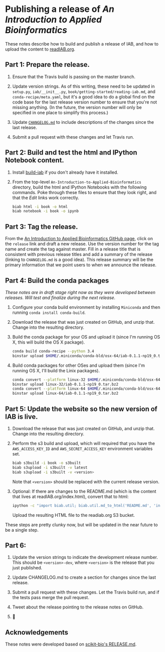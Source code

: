 # Publishing a release of *An Introduction to Applied Bioinformatics*

These notes describe how to build and publish a release of IAB, and how to upload the content to [readIAB.org](http://www.readIAB.org).

## Part 1: Prepare the release.

1. Ensure that the Travis build is passing on the master branch.

1. Update version strings. As of this writing, these need to be updated in ``setup.py``, ``iab/__init__.py``, ``book/getting-started/reading-iab.md``, and ``conda-recipe/meta.yaml``, but it's a good idea to do a global find on the code base for the last release version number to ensure that you're not missing anything. (In the future, the version number will only be specified in one place to simplify this process.)

1. Update [``CHANGELOG.md``](https://github.com/gregcaporaso/An-Introduction-To-Applied-Bioinformatics/blob/master/CHANGELOG.md) to include descriptions of the changes since the last release.

1. Submit a pull request with these changes and let Travis run.

## Part 2: Build and test the html and IPython Notebook content.

1. Install [build-iab](https://github.com/gregcaporaso/build-iab) if you don't already have it installed.

1. From the top-level ``An-Introduction-to-Applied-Bioinformatics`` directory, build the html and IPython Notebooks with the following commands. Poke through these files to ensure that they look right, and that the *Edit* links work correctly.

   ```bash
   biab html -i book -o html
   biab notebook -i book -o ipynb
   ```

## Part 3: Tag the release.

From the [An Introduction to Applied Bioinformatics GitHub page](https://github.com/gregcaporaso/An-Introduction-to-Applied-Bioinformatics), click on the ``release`` link and draft a new release. Use the version number for the tag name and create the tag against master. Fill in a release title that is consistent with previous release titles and add a summary of the release (linking to ``CHANGELOG.md`` is a good idea). This release summary will be the primary information that we point users to when we announce the release.

## Part 4: Build the conda packages

*These notes are in draft stage right now as they were developed between releases. Will test and finalize during the next release.*

1. Configure your conda build environment by installing ``Miniconda`` and then running ``conda install conda-build``.

1. Download the release that was just created on GitHub, and unzip that. Change into the resulting directory.

1. Build the conda package for your OS and upload it (since I'm running OS X, this will build the OS X package).

   ```bash
   conda build conda-recipe --python 3.4
   binstar upload $HOME/.miniconda/conda-bld/osx-64/iab-0.1.1-np19_0.tar.bz2
   ```

1. Build conda packages for other OSes and upload them (since I'm running OS X, I'll build the Linix packages).

   ```bash
   conda convert --platform linux-32 $HOME/.miniconda/conda-bld/osx-64/iab-0.1.1-np19_0.tar.bz2
   binstar upload linux-32/iab-0.1.1-np19_0.tar.bz2
   conda convert --platform linux-64 $HOME/.miniconda/conda-bld/osx-64/iab-0.1.1-np19_0.tar.bz2
   binstar upload linux-64/iab-0.1.1-np19_0.tar.bz2
   ```

## Part 5: Update the website so the new version of IAB is live.

1. Download the release that was just created on GitHub, and unzip that. Change into the resulting directory.

1. Perform the s3 build and upload, which will required that you have the ``AWS_ACCESS_KEY_ID`` and ``AWS_SECRET_ACCESS_KEY`` environment variables set.

   ```bash
   biab s3build -i book -o s3built
   biab s3upload -i s3built -v latest
   biab s3upload -i s3built -v <version>
   ```
   Note that ``<version>`` should be replaced with the current release version.

1. Optional: If there are changes to the README.md (which is the content that lives at readIAB.org/index.html), convert that to html:

   ```bash
   ipython -c "import biab.util; biab.util.md_to_html('README.md', 'index.html')"
   ```
   Upload the resulting HTML file to the readiab.org S3 bucket.

These steps are pretty clunky now, but will be updated in the near future to be a single step.

## Part 6:

1. Update the version strings to indicate the development release number. This should be ``<version>-dev``, where ``<version>`` is the release that you just published.

1. Update CHANGELOG.md to create a section for changes since the last release.

1. Submit a pull request with these changes. Let the Travis build run, and if the tests pass merge the pull request.

1. Tweet about the release pointing to the release notes on GitHub.

1. :beers:

## Acknowledgements

These notes were developed based on [scikit-bio's RELEASE.md](https://github.com/biocore/scikit-bio/blob/master/RELEASE.md).
